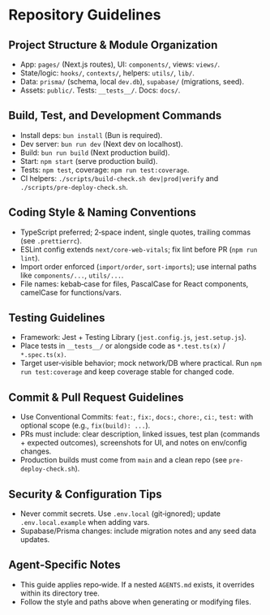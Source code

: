 # Repository Guidelines

## Project Structure & Module Organization
- App: `pages/` (Next.js routes), UI: `components/`, views: `views/`.
- State/logic: `hooks/`, `contexts/`, helpers: `utils/`, `lib/`.
- Data: `prisma/` (schema, local `dev.db`), `supabase/` (migrations, seed).
- Assets: `public/`. Tests: `__tests__/`. Docs: `docs/`.

## Build, Test, and Development Commands
- Install deps: `bun install` (Bun is required).
- Dev server: `bun run dev` (Next dev on localhost).
- Build: `bun run build` (Next production build).
- Start: `npm start` (serve production build).
- Tests: `npm test`, coverage: `npm run test:coverage`.
- CI helpers: `./scripts/build-check.sh dev|prod|verify` and `./scripts/pre-deploy-check.sh`.

## Coding Style & Naming Conventions
- TypeScript preferred; 2‑space indent, single quotes, trailing commas (see `.prettierrc`).
- ESLint config extends `next/core-web-vitals`; fix lint before PR (`npm run lint`).
- Import order enforced (`import/order`, `sort-imports`); use internal paths like `components/...`, `utils/...`.
- File names: kebab‑case for files, PascalCase for React components, camelCase for functions/vars.

## Testing Guidelines
- Framework: Jest + Testing Library (`jest.config.js`, `jest.setup.js`).
- Place tests in `__tests__/` or alongside code as `*.test.ts(x)` / `*.spec.ts(x)`.
- Target user‑visible behavior; mock network/DB where practical. Run `npm run test:coverage` and keep coverage stable for changed code.

## Commit & Pull Request Guidelines
- Use Conventional Commits: `feat:`, `fix:`, `docs:`, `chore:`, `ci:`, `test:` with optional scope (e.g., `fix(build): ...`).
- PRs must include: clear description, linked issues, test plan (commands + expected outcomes), screenshots for UI, and notes on env/config changes.
- Production builds must come from `main` and a clean repo (see `pre-deploy-check.sh`).

## Security & Configuration Tips
- Never commit secrets. Use `.env.local` (git‑ignored); update `.env.local.example` when adding vars.
- Supabase/Prisma changes: include migration notes and any seed data updates.

## Agent‑Specific Notes
- This guide applies repo‑wide. If a nested `AGENTS.md` exists, it overrides within its directory tree.
- Follow the style and paths above when generating or modifying files.

